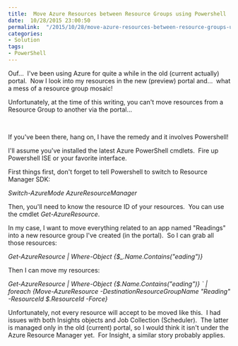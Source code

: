 ```yaml
---
title:  Move Azure Resources between Resource Groups using Powershell
date:  10/28/2015 23:00:50
permalink:  "/2015/10/28/move-azure-resources-between-resource-groups-using-powershell/"
categories:
- Solution
tags:
- PowerShell
---
```

Ouf...  I've been using Azure for quite a while in the old (current actually) portal.  Now I look into my resources in the new (preview) portal and...  what a mess of a resource group mosaic!

Unfortunately, at the time of this writing, you can't move resources from a Resource Group to another via the portal...

&nbsp;

If you've been there, hang on, I have the remedy and it involves Powershell!

I'll assume you've installed the latest Azure PowerShell cmdlets.  Fire up Powershell ISE or your favorite interface.

First things first, don't forget to tell Powershell to switch to Resource Manager SDK:

<em>Switch-AzureMode AzureResourceManager</em>

Then, you'll need to know the resource ID of your resources.  You can use the cmdlet <em>Get-AzureResource</em>.

In my case, I want to move everything related to an app named "Readings" into a new resource group I've created (in the portal).  So I can grab all those resources:

<em>Get-AzureResource | Where-Object {$_.Name.Contains("eading")}</em>

Then I can move my resources:

<em>Get-AzureResource | Where-Object {$_.Name.Contains("eading")} `</em>
<em> | foreach {Move-AzureResource -DestinationResourceGroupName "Reading" -ResourceId $_.ResourceId -Force}</em>

Unfortunately, not every resource will accept to be moved like this.  I had issues with both Insights objects and Job Collection (Scheduler).  The latter is managed only in the old (current) portal, so I would think it isn't under the Azure Resource Manager yet.  For Insight, a similar story probably applies.